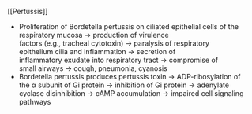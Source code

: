 [[Pertussis]] 
- Proliferation of Bordetella pertussis on ciliated epithelial cells of the respiratory mucosa → production of virulence factors (e.g., tracheal cytotoxin) → paralysis of respiratory epithelium cilia and inflammation → secretion of inflammatory exudate into respiratory tract → compromise of small airways → cough, pneumonia, cyanosis
- Bordetella pertussis produces pertussis toxin → ADP-ribosylation of the α subunit of Gi protein → inhibition of Gi protein → adenylate cyclase disinhibition → cAMP accumulation → impaired cell signaling pathways
